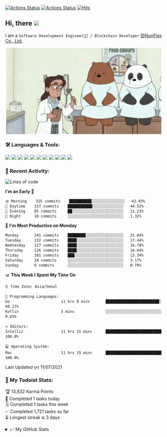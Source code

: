
[![Actions Status](https://github.com/ddok2/ddok2/workflows/Todoist%20Readme/badge.svg)](https://github.com/ddok2/ddok2/actions)
[![Actions Status](https://github.com/ddok2/ddok2/workflows/wakatime-stats/badge.svg)](https://github.com/ddok2/ddok2/actions)
[![Hits](https://hits.seeyoufarm.com/api/count/incr/badge.svg?url=https%3A%2F%2Fgithub.com%2Fddok2&count_bg=%23FF9595&title_bg=%23555555&icon=github.svg&icon_color=%23FFFFFF&title=hits&edge_flat=false)](https://hits.seeyoufarm.com)

<!-- ![visitors](https://visitor-badge.laobi.icu/badge?page_id=ddok2.ddok2) -->
## Hi, there <img src="https://raw.githubusercontent.com/MartinHeinz/MartinHeinz/master/wave.gif" width="25px">

I am a `Software Development Engineer🧑‍💻 / Blockchain Developer` [@NuriFlex Co., Ltd.](https://nuriflex.com)


<p align="center">
<img align="center" alt="GIF" src="img/debugging.gif" />
</p>


### 🛠 Languages & Tools:
<p>
    <img src="https://img.shields.io/badge/go-%2300ADD8.svg?&style=for-the-badge&logo=go&logoColor=white"/>
    <img src="https://img.shields.io/badge/node.js%20-%2343853D.svg?&style=for-the-badge&logo=node.js&logoColor=white"/>
    <img src="https://img.shields.io/badge/javascript%20-%23323330.svg?&style=for-the-badge&logo=javascript&logoColor=%23F7DF1E"/>
    <img src="https://img.shields.io/badge/typescript%20-%23007ACC.svg?&style=for-the-badge&logo=typescript&logoColor=white"/>
    <img src="https://img.shields.io/badge/python%20-%2314354C.svg?&style=for-the-badge&logo=python&logoColor=white"/>
    <img src="https://img.shields.io/badge/react%20-%2320232a.svg?&style=for-the-badge&logo=react&logoColor=%2361DAFB"/>
    <img src="https://img.shields.io/badge/AWS%20-%23FF9900.svg?&style=for-the-badge&logo=amazon-aws&logoColor=white"/>
    <img src="https://img.shields.io/badge/Google%20Cloud%20-%234285F4.svg?&style=for-the-badge&logo=google-cloud&logoColor=white"/>
    <img src="https://img.shields.io/badge/docker%20-%230db7ed.svg?&style=for-the-badge&logo=docker&logoColor=white"/>
    <img src="https://img.shields.io/badge/kubernetes%20-%23326ce5.svg?&style=for-the-badge&logo=kubernetes&logoColor=white"/>
    <img src="https://img.shields.io/badge/ansible%20-%231A1918.svg?&style=for-the-badge&logo=ansible&logoColor=white"/>
</p>

### 🌈 Recent Activity:
<!--START_SECTION:waka-->
![Lines of code](https://img.shields.io/badge/From%20Hello%20World%20I%27ve%20Written-692614%20lines%20of%20code-blue)

**I'm an Early 🐤** 

```text
🌞 Morning    325 commits    ██████████░░░░░░░░░░░░░░░   42.93% 
🌆 Daytime    337 commits    ███████████░░░░░░░░░░░░░░   44.52% 
🌃 Evening    85 commits     ██░░░░░░░░░░░░░░░░░░░░░░░   11.23% 
🌙 Night      10 commits     ░░░░░░░░░░░░░░░░░░░░░░░░░   1.32%

```
📅 **I'm Most Productive on Monday** 

```text
Monday       241 commits    ████████░░░░░░░░░░░░░░░░░   31.84% 
Tuesday      132 commits    ████░░░░░░░░░░░░░░░░░░░░░   17.44% 
Wednesday    127 commits    ████░░░░░░░░░░░░░░░░░░░░░   16.78% 
Thursday     126 commits    ████░░░░░░░░░░░░░░░░░░░░░   16.64% 
Friday       101 commits    ███░░░░░░░░░░░░░░░░░░░░░░   13.34% 
Saturday     24 commits     ░░░░░░░░░░░░░░░░░░░░░░░░░   3.17% 
Sunday       6 commits      ░░░░░░░░░░░░░░░░░░░░░░░░░   0.79%

```


📊 **This Week I Spent My Time On** 

```text
⌚︎ Time Zone: Asia/Seoul

💬 Programming Languages: 
Go                       11 hrs 9 mins       ████████████████████████░   99.17% 
Kotlin                   5 mins              ░░░░░░░░░░░░░░░░░░░░░░░░░   0.83%

🔥 Editors: 
IntelliJ                 11 hrs 15 mins      █████████████████████████   100.0%

💻 Operating System: 
Mac                      11 hrs 15 mins      █████████████████████████   100.0%

```


 Last Updated on 11/07/2021
<!--END_SECTION:waka-->

### 🚧 My Todoist Stats:
<!-- TODO-IST:START -->
🏆  13,832 Karma Points           
🌸  Completed 1 tasks today           
🗓  Completed 1 tasks this week           
✅  Completed 1,721 tasks so far           
⏳  Longest streak is 3 days
<!-- TODO-IST:END -->

<details>
<summary>📈 My GitHub Stats</summary>
<p align="center"> <img src="https://github-readme-stats.vercel.app/api?username=ddok2&show_icons=true" alt="ddok2" />
</details>
